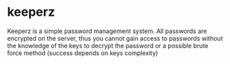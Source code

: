 # keeperz

Keeperz is a simple password management system. All passwords are encrypted on the server, thus you cannot gain access to passwords without the knowledge of the keys to decrypt the password or a possible brute force method (success depends on keys complexity)
